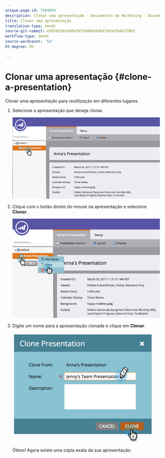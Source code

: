 ```yaml
---
unique-page-id: 7504058
description: Clonar uma apresentação - Documentos do Marketing - Documentação do produto
title: Clonar uma apresentação
translation-type: tm+mt
source-git-commit: e5050328cbddaf072dd60ddd8d7363a704e720b5
workflow-type: tm+mt
source-wordcount: '53'
ht-degree: 0%

---
```



# Clonar uma apresentação {#clone-a-presentation}

Clonar uma apresentação para reutilização em diferentes lugares.

1. Selecione a apresentação que deseja clonar.

   ![](assets/image2015-3-26-12-3a22-3a6.png)

1. Clique com o botão direito do mouse na apresentação e selecione **Clonar**.

   ![](assets/image2015-3-26-12-3a22-3a47.png)

1. Digite um nome para a apresentação clonada e clique em **Clonar**.

   ![](assets/image2015-3-20-16-3a14-3a44.png)

   Ótimo! Agora existe uma cópia exata da sua apresentação.

